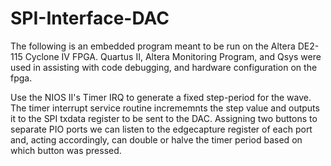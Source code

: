 # SPI-Interface-DAC

The following is an embedded program meant to be run on the Altera DE2-115 Cyclone IV FPGA. Quartus II, Altera Monitoring Program, and Qsys were used in assisting with code debugging, and hardware configuration on the fpga.

Use the NIOS II's Timer IRQ to generate a fixed step-period for the wave. The timer interrupt service routine incrememnts the step value and outputs it to the SPI txdata register to be sent to the DAC. Assigning two buttons to separate PIO ports we can listen to the edgecapture register of each port and, acting accordingly, can double or halve the timer period based on which button was pressed.